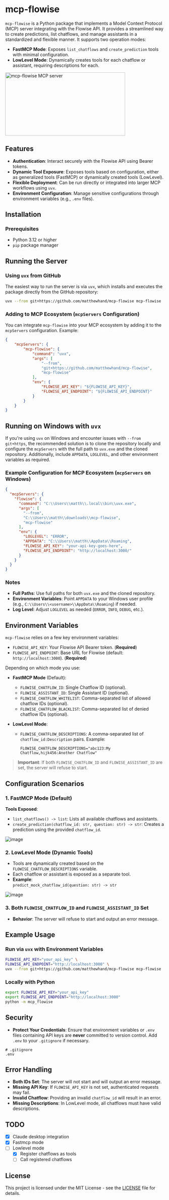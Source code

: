 # mcp-flowise

`mcp-flowise` is a Python package that implements a Model Context Protocol (MCP) server integrating with the Flowise API. It provides a streamlined way to create predictions, list chatflows, and manage assistants in a standardized and flexible manner. It supports two operation modes:

- **FastMCP Mode**: Exposes `list_chatflows` and `create_prediction` tools with minimal configuration.
- **LowLevel Mode**: Dynamically creates tools for each chatflow or assistant, requiring descriptions for each.

<a href="https://glama.ai/mcp/servers/h3cdir1w9a"><img width="380" height="200" src="https://glama.ai/mcp/servers/h3cdir1w9a/badge" alt="mcp-flowise MCP server" /></a>

## Features

- **Authentication**: Interact securely with the Flowise API using Bearer tokens.
- **Dynamic Tool Exposure**: Exposes tools based on configuration, either as generalized tools (FastMCP) or dynamically created tools (LowLevel).
- **Flexible Deployment**: Can be run directly or integrated into larger MCP workflows using `uvx`.
- **Environment Configuration**: Manage sensitive configurations through environment variables (e.g., `.env` files).

## Installation

### Prerequisites

- Python 3.12 or higher
- `pip` package manager

## Running the Server

### Using `uvx` from GitHub

The easiest way to run the server is via `uvx`, which installs and executes the package directly from the GitHub repository:

```bash
uvx --from git+https://github.com/matthewhand/mcp-flowise mcp-flowise
```

### Adding to MCP Ecosystem (`mcpServers` Configuration)

You can integrate `mcp-flowise` into your MCP ecosystem by adding it to the `mcpServers` configuration. Example:

```json
{
    "mcpServers": {
        "mcp-flowise": {
            "command": "uvx",
            "args": [
                "--from",
                "git+https://github.com/matthewhand/mcp-flowise",
                "mcp-flowise"
            ],
            "env": {
                "FLOWISE_API_KEY": "${FLOWISE_API_KEY}",
                "FLOWISE_API_ENDPOINT": "${FLOWISE_API_ENDPOINT}"
            }
        }
    }
}
```

## Running on Windows with `uvx`

If you're using `uvx` on Windows and encounter issues with `--from git+https`, the recommended solution is to clone the repository locally and configure the `mcpServers` with the full path to `uvx.exe` and the cloned repository. Additionally, include `APPDATA`, `LOGLEVEL`, and other environment variables as required.

### Example Configuration for MCP Ecosystem (`mcpServers` on Windows)

```json
{
  "mcpServers": {
    "flowise": {
      "command": "C:\\Users\\matth\\.local\\bin\\uvx.exe",
      "args": [
        "--from",
        "C:\\Users\\matth\\downloads\\mcp-flowise",
        "mcp-flowise"
      ],
      "env": {
        "LOGLEVEL": "ERROR",
        "APPDATA": "C:\\Users\\matth\\AppData\\Roaming",
        "FLOWISE_API_KEY": "your-api-key-goes-here",
        "FLOWISE_API_ENDPOINT": "http://localhost:3000/"
      }
    }
  }
}
```

### Notes

- **Full Paths**: Use full paths for both `uvx.exe` and the cloned repository.
- **Environment Variables**: Point `APPDATA` to your Windows user profile (e.g., `C:\\Users\\<username>\\AppData\\Roaming`) if needed.
- **Log Level**: Adjust `LOGLEVEL` as needed (`ERROR`, `INFO`, `DEBUG`, etc.).

## Environment Variables

`mcp-flowise` relies on a few key environment variables:

- `FLOWISE_API_KEY`: Your Flowise API Bearer token. (**Required**)
- `FLOWISE_API_ENDPOINT`: Base URL for Flowise (default: `http://localhost:3000`). (**Required**)

Depending on which mode you use:

- **FastMCP Mode** (Default):
  - `FLOWISE_CHATFLOW_ID`: Single Chatflow ID (optional).
  - `FLOWISE_ASSISTANT_ID`: Single Assistant ID (optional).
  - `FLOWISE_CHATFLOW_WHITELIST`: Comma-separated list of allowed chatflow IDs (optional).
  - `FLOWISE_CHATFLOW_BLACKLIST`: Comma-separated list of denied chatflow IDs (optional).

- **LowLevel Mode**:
  - `FLOWISE_CHATFLOW_DESCRIPTIONS`: A comma-separated list of `chatflow_id:Description` pairs. Example:
    ```
    FLOWISE_CHATFLOW_DESCRIPTIONS="abc123:My Chatflow,hijk456:Another Chatflow"
    ```

> **Important**: If both `FLOWISE_CHATFLOW_ID` and `FLOWISE_ASSISTANT_ID` are set, the server will refuse to start.

## Configuration Scenarios

### 1. FastMCP Mode (Default)

**Tools Exposed**:
- `list_chatflows() -> list`: Lists all available chatflows and assistants.
- `create_prediction(chatflow_id: str, question: str) -> str`: Creates a prediction using the provided `chatflow_id`.

![image](https://github.com/user-attachments/assets/0901ef9c-5d56-4f1e-a799-1e5d8e8343bd)

### 2. LowLevel Mode (Dynamic Tools)

- Tools are dynamically created based on the `FLOWISE_CHATFLOW_DESCRIPTIONS` variable.
- Each chatflow or assistant is exposed as a separate tool.
- **Example**:  
  `predict_mock_chatflow_id(question: str) -> str`

![image](https://github.com/user-attachments/assets/3073c02b-34d2-4adf-a07f-8686863ba473)

### 3. Both `FLOWISE_CHATFLOW_ID` and `FLOWISE_ASSISTANT_ID` Set

- **Behavior**: The server will refuse to start and output an error message.

## Example Usage

### Run via `uvx` with Environment Variables

```bash
FLOWISE_API_KEY="your_api_key" \
FLOWISE_API_ENDPOINT="http://localhost:3000" \
uvx --from git+https://github.com/matthewhand/mcp-flowise mcp-flowise
```

### Locally with Python

```bash
export FLOWISE_API_KEY="your_api_key"
export FLOWISE_API_ENDPOINT="http://localhost:3000"
python -m mcp_flowise
```

## Security

- **Protect Your Credentials**: Ensure that environment variables or `.env` files containing API keys are **never** committed to version control. Add `.env` to your `.gitignore` if necessary.

```gitignore
# .gitignore
.env
```

## Error Handling

- **Both IDs Set**: The server will not start and will output an error message.
- **Missing API Key**: If `FLOWISE_API_KEY` is not set, authenticated requests may fail.
- **Invalid Chatflow**: Providing an invalid `chatflow_id` will result in an error.
- **Missing Descriptions**: In LowLevel mode, all chatflows must have valid descriptions.

## TODO

- [x] Claude desktop integration
- [x] Fastmcp mode
- [ ] Lowlevel mode
    - [x] Register chatflows as tools
    - [ ] Call registered chatflows

## License

This project is licensed under the MIT License - see the [LICENSE](LICENSE) file for details.

